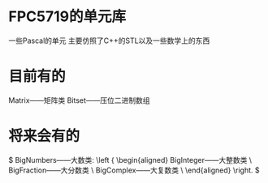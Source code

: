 # FPC5719的单元库
一些Pascal的单元
主要仿照了C++的STL以及一些数学上的东西
# 目前有的
Matrix——矩阵类
Bitset——压位二进制数组

# 将来会有的
$
BigNumbers——大数类:
\left \{ \begin{aligned}
BigInteger——大整数类 \\
BigFraction——大分数类 \\
BigComplex——大复数类 \\
\end{aligned} \right.
$
